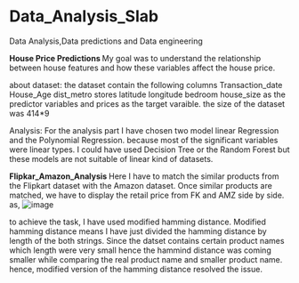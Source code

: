 # Data_Analysis_Slab
Data Analysis,Data predictions and Data engineering

<b> House Price Predictions </b>
My goal was to understand the relationship between house features and how these
variables affect the house price.

about dataset: 
the dataset contain the following columns
Transaction_date	House_Age	dist_metro	stores	latitude	longitude	bedroom	house_size	as the predictor variables 
and prices as the target varaible.
the size of the dataset was 414*9

Analysis:
For the analysis part I have chosen two model linear Regression and the Polynomial Regression. because most of the significant variables were
linear types. I could have used Decision Tree or the Random Forest but these models are not suitable of linear kind of datasets.

<b> Flipkar_Amazon_Analysis </b>
Here I have to match the similar products from the Flipkart dataset with the Amazon dataset. Once
similar products are matched, we have to display the retail price from FK and AMZ side by side.
as,
![image](https://user-images.githubusercontent.com/79563144/205481082-c7edad2c-51a1-4039-b0d4-39ed8e45b293.png)

to achieve the task, I have used modified hamming distance. Modified hamming distance means I have just divided the hamming distance by length of the both strings.
Since the datset contains certain product names which length were very small hence the hammind distance was coming smaller while comparing the real product name and 
smaller product name. hence, modified version of the hamming distance resolved the issue.

